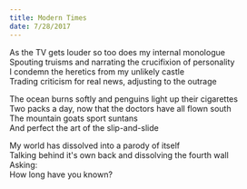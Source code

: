 ```yaml
---
title: Modern Times
date: 7/28/2017
---
```


As the TV gets louder so too does my internal monologue  
Spouting truisms and narrating the crucifixion of personality  
I condemn the heretics from my unlikely castle  
Trading criticism for real news, adjusting to the outrage

The ocean burns softly and penguins light up their cigarettes  
Two packs a day, now that the doctors have all flown south  
The mountain goats sport suntans  
And perfect the art of the slip-and-slide

My world has dissolved into a parody of itself  
Talking behind it's own back and dissolving the fourth wall  
Asking:  
How long have you known?